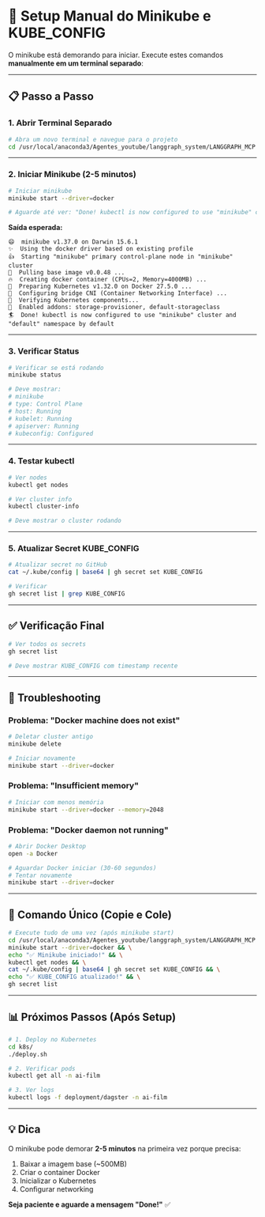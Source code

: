 # 🚀 Setup Manual do Minikube e KUBE_CONFIG

O minikube está demorando para iniciar. Execute estes comandos **manualmente em um terminal separado**:

---

## 📋 Passo a Passo

### **1. Abrir Terminal Separado**

```bash
# Abra um novo terminal e navegue para o projeto
cd /usr/local/anaconda3/Agentes_youtube/langgraph_system/LANGGRAPH_MCP
```

---

### **2. Iniciar Minikube (2-5 minutos)**

```bash
# Iniciar minikube
minikube start --driver=docker

# Aguarde até ver: "Done! kubectl is now configured to use "minikube" cluster"
```

**Saída esperada:**
```
😄  minikube v1.37.0 on Darwin 15.6.1
✨  Using the docker driver based on existing profile
👍  Starting "minikube" primary control-plane node in "minikube" cluster
🚜  Pulling base image v0.0.48 ...
🔥  Creating docker container (CPUs=2, Memory=4000MB) ...
🐳  Preparing Kubernetes v1.32.0 on Docker 27.5.0 ...
🔗  Configuring bridge CNI (Container Networking Interface) ...
🔎  Verifying Kubernetes components...
🌟  Enabled addons: storage-provisioner, default-storageclass
🏄  Done! kubectl is now configured to use "minikube" cluster and "default" namespace by default
```

---

### **3. Verificar Status**

```bash
# Verificar se está rodando
minikube status

# Deve mostrar:
# minikube
# type: Control Plane
# host: Running
# kubelet: Running
# apiserver: Running
# kubeconfig: Configured
```

---

### **4. Testar kubectl**

```bash
# Ver nodes
kubectl get nodes

# Ver cluster info
kubectl cluster-info

# Deve mostrar o cluster rodando
```

---

### **5. Atualizar Secret KUBE_CONFIG**

```bash
# Atualizar secret no GitHub
cat ~/.kube/config | base64 | gh secret set KUBE_CONFIG

# Verificar
gh secret list | grep KUBE_CONFIG
```

---

## ✅ Verificação Final

```bash
# Ver todos os secrets
gh secret list

# Deve mostrar KUBE_CONFIG com timestamp recente
```

---

## 🐛 Troubleshooting

### **Problema: "Docker machine does not exist"**

```bash
# Deletar cluster antigo
minikube delete

# Iniciar novamente
minikube start --driver=docker
```

### **Problema: "Insufficient memory"**

```bash
# Iniciar com menos memória
minikube start --driver=docker --memory=2048
```

### **Problema: "Docker daemon not running"**

```bash
# Abrir Docker Desktop
open -a Docker

# Aguardar Docker iniciar (30-60 segundos)
# Tentar novamente
minikube start --driver=docker
```

---

## 🎯 Comando Único (Copie e Cole)

```bash
# Execute tudo de uma vez (após minikube start)
cd /usr/local/anaconda3/Agentes_youtube/langgraph_system/LANGGRAPH_MCP && \
minikube start --driver=docker && \
echo "✅ Minikube iniciado!" && \
kubectl get nodes && \
cat ~/.kube/config | base64 | gh secret set KUBE_CONFIG && \
echo "✅ KUBE_CONFIG atualizado!" && \
gh secret list
```

---

## 📊 Próximos Passos (Após Setup)

```bash
# 1. Deploy no Kubernetes
cd k8s/
./deploy.sh

# 2. Verificar pods
kubectl get all -n ai-film

# 3. Ver logs
kubectl logs -f deployment/dagster -n ai-film
```

---

## 💡 Dica

O minikube pode demorar **2-5 minutos** na primeira vez porque precisa:
1. Baixar a imagem base (~500MB)
2. Criar o container Docker
3. Inicializar o Kubernetes
4. Configurar networking

**Seja paciente e aguarde a mensagem "Done!"** ✅
